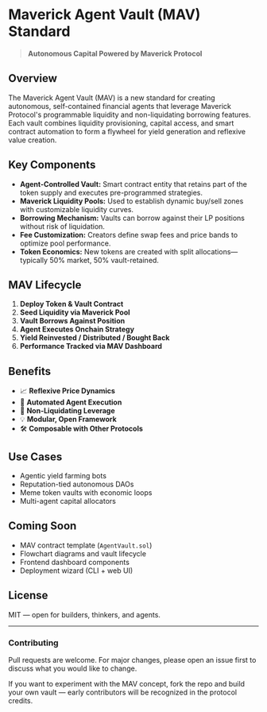 # Maverick Agent Vault (MAV) Standard

> **Autonomous Capital Powered by Maverick Protocol**

## Overview
The Maverick Agent Vault (MAV) is a new standard for creating autonomous, self-contained financial agents that leverage Maverick Protocol's programmable liquidity and non-liquidating borrowing features. Each vault combines liquidity provisioning, capital access, and smart contract automation to form a flywheel for yield generation and reflexive value creation.

## Key Components
- **Agent-Controlled Vault:** Smart contract entity that retains part of the token supply and executes pre-programmed strategies.
- **Maverick Liquidity Pools:** Used to establish dynamic buy/sell zones with customizable liquidity curves.
- **Borrowing Mechanism:** Vaults can borrow against their LP positions without risk of liquidation.
- **Fee Customization:** Creators define swap fees and price bands to optimize pool performance.
- **Token Economics:** New tokens are created with split allocations—typically 50% market, 50% vault-retained.

## MAV Lifecycle
1. **Deploy Token & Vault Contract**
2. **Seed Liquidity via Maverick Pool**
3. **Vault Borrows Against Position**
4. **Agent Executes Onchain Strategy**
5. **Yield Reinvested / Distributed / Bought Back**
6. **Performance Tracked via MAV Dashboard**

## Benefits
- 📈 **Reflexive Price Dynamics**
- 🤖 **Automated Agent Execution**
- 🔐 **Non-Liquidating Leverage**
- 💡 **Modular, Open Framework**
- 🛠️ **Composable with Other Protocols**

## Use Cases
- Agentic yield farming bots
- Reputation-tied autonomous DAOs
- Meme token vaults with economic loops
- Multi-agent capital allocators

## Coming Soon
- MAV contract template (`AgentVault.sol`)
- Flowchart diagrams and vault lifecycle
- Frontend dashboard components
- Deployment wizard (CLI + web UI)

## License
MIT — open for builders, thinkers, and agents.

---

### Contributing
Pull requests are welcome. For major changes, please open an issue first to discuss what you would like to change.

If you want to experiment with the MAV concept, fork the repo and build your own vault — early contributors will be recognized in the protocol credits. 